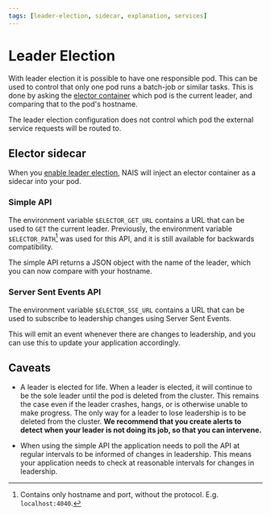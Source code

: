 ```yaml
---
tags: [leader-election, sidecar, explanation, services]
---
```


# Leader Election

With leader election it is possible to have one responsible pod.
This can be used to control that only one pod runs a batch-job or similar tasks.
This is done by asking the [elector container](https://github.com/nais/elector) which pod is the current leader, and comparing that to the pod's hostname.

The leader election configuration does not control which pod the external service requests will be routed to.

## Elector sidecar

When you [enable leader election](how-to/enable.md), NAIS will inject an elector container as a sidecar into your pod.

### Simple API

The environment variable `$ELECTOR_GET_URL` contains a URL that can be used to `GET` the current leader.
Previously, the environment variable `$ELECTOR_PATH`[^1] was used for this API, and it is still available for backwards compatibility.

The simple API returns a JSON object with the name of the leader, which you can now compare with your hostname.

[^1]: Contains only hostname and port, without the protocol. E.g. `localhost:4040`.

### Server Sent Events API

The environment variable `$ELECTOR_SSE_URL` contains a URL that can be used to subscribe to leadership changes using Server Sent Events.

This will emit an event whenever there are changes to leadership, and you can use this to update your application accordingly.

## Caveats

* A leader is elected for life. 
  When a leader is elected, it will continue to be the sole leader until the pod is deleted from the cluster.
  This remains the case even if the leader crashes, hangs, or is otherwise unable to make progress.
  The only way for a leader to lose leadership is to be deleted from the cluster.
  **We recommend that you create alerts to detect when your leader is not doing its job, so that you can intervene.**

* When using the simple API the application needs to poll the API at regular intervals to be informed of changes in leadership.
  This means your application needs to check at reasonable intervals for changes in leadership.
